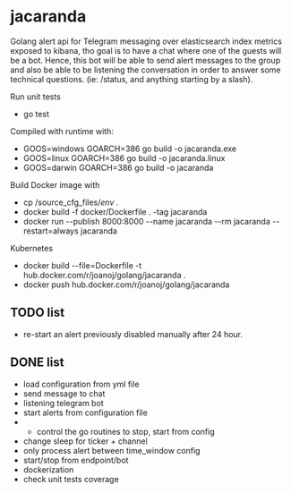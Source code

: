 # jacaranda 
Golang alert api for Telegram messaging over elasticsearch index metrics exposed to kibana, tho goal is to have a chat where one of the guests will be a bot.
Hence, this bot will be able to send alert messages to the group and also be able to be listening the conversation 
in order to answer some technical questions. (ie: /status, and anything starting by a slash).


Run unit tests
+ go test

Compiled with runtime with: 
+ GOOS=windows GOARCH=386 go build -o jacaranda.exe
+ GOOS=linux GOARCH=386 go build -o jacaranda.linux
+ GOOS=darwin GOARCH=386 go build -o jacaranda

Build Docker image with
+ cp /source_cfg_files/*env* .
+ docker build -f docker/Dockerfile . -tag jacaranda 
+ docker run --publish 8000:8000 --name jacaranda --rm jacaranda --restart=always jacaranda 

Kubernetes
+ docker build --file=Dockerfile -t hub.docker.com/r/joanoj/golang/jacaranda .
+ docker push hub.docker.com/r/joanoj/golang/jacaranda



## TODO list
+ re-start an alert previously disabled manually after 24 hour.


## DONE list
+ load configuration from yml file
+ send message to chat
+ listening telegram bot
+ start alerts from configuration file
+ + control the go routines to stop, start from config
+ change sleep for ticker + channel
+ only process alert between time_window config
+ start/stop from endpoint/bot
+ dockerization
+ check unit tests coverage
